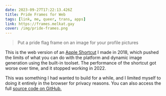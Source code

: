 ```yaml
---
date: 2023-09-27T17:22:13.426Z
title: Pride Frames for Web
tags: [link, me, queer, trans, apps]
link: https://frames.melkat.gay
cover: /img/pride-frames.png
---
```


> Put a pride flag frame on an image for your profile pictures

This is the web version of an [Apple Shortcut](https://routinehub.co/shortcut/2664/) I made in 2018, which pushed the limits of what you can do with the platform and dynamic image generation using the built-in toolset. The performance of the shortcut got worse over time, and it stopped working in 2022.

This was something I had wanted to build for a while, and I limited myself to doing it entirely in the browser for privacy reasons. You can also access the full [source code on GitHub.](https://github.com/ZicklePop/pride-frames)
